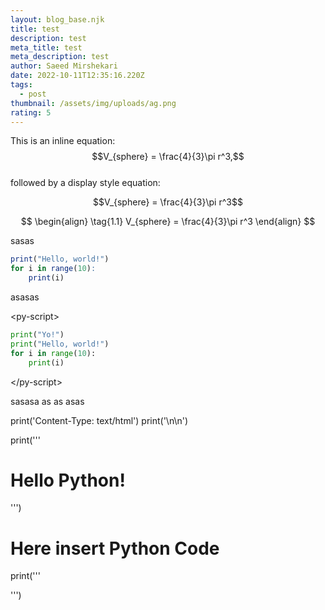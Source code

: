 ```yaml
---
layout: blog_base.njk
title: test
description: test
meta_title: test
meta_description: test
author: Saeed Mirshekari
date: 2022-10-11T12:35:16.220Z
tags:
  - post
thumbnail: /assets/img/uploads/ag.png
rating: 5
---
```

<script
  src="https://cdn.mathjax.org/mathjax/latest/MathJax.js?config=TeX-AMS-MML_HTMLorMML"
  type="text/javascript">
</script>

This is an inline equation: $$V_{sphere} = \frac{4}{3}\pi r^3,$$<br>
followed by a display style equation:

$$V_{sphere} = \frac{4}{3}\pi r^3$$

$$
\begin{align}
  \tag{1.1}
  V_{sphere} = \frac{4}{3}\pi r^3
\end{align}
$$

s﻿asas 

```r
print("Hello, world!")
for i in range(10):
    print(i)
```

a﻿sasas 

<﻿py-script>
```python
print("Yo!")
print("Hello, world!")
for i in range(10):
    print(i)
```
<﻿/py-script>

s﻿asasa as as asas

print('Content-Type: text/html')
print('\n\n')

print('''<html>
<head>
</head>
<h1>Hello Python!</h1>
<body>''')

 # Here insert Python Code

print('''</body>
</html>''')